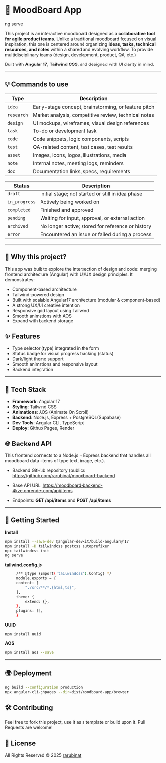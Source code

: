# 🎨 MoodBoard App
ng serve


This project is an interactive moodboard designed as a **collaborative tool for agile product teams**. Unlike a traditional moodboard focused on visual inspiration, this one is centered around organizing **ideas, tasks, technical resources, and notes** within a shared and evolving workflow. To provide multidisciplinary teams (design, development, product, QA, etc.)

Built with **Angular 17**, **Tailwind CSS**, and designed with UI clarity in mind.

---

## 💡 Commands to use

| Type        | Description                                           |
|-------------|-------------------------------------------------------|
| `idea`      | Early-stage concept, brainstorming, or feature pitch |
| `research`  | Market analysis, competitive review, technical notes |
| `design`    | UI mockups, wireframes, visual design references     |
| `task`      | To-do or development task                            |
| `code`      | Code snippets, logic components, scripts             |
| `test`      | QA-related content, test cases, test results         |
| `asset`     | Images, icons, logos, illustrations, media           |
| `note`      | Internal notes, meeting logs, reminders              |
| `doc`       | Documentation links, specs, requirements             |


| Status         | Description                                           |
|----------------|-------------------------------------------------------|
| `draft`        | Initial stage; not started or still in idea phase     |
| `in_progress`  | Actively being worked on                              |
| `completed`    | Finished and approved                                 |
| `pending`      | Waiting for input, approval, or external action       |
| `archived`     | No longer active; stored for reference or history     |
| `error`        | Encountered an issue or failed during a process       |


---

## 📌 Why this project?
This app was built to explore the intersection of design and code: merging frontend architecture (Angular) with UI/UX design principles. It demonstrates:

- Component-based architecture
- Tailwind-powered design
- Built with scalable Angular17 architecture (modular & component-based)
- A strong UX/UI creative intention
- Responsive grid layout using Tailwind
- Smooth animations with AOS
- Expand with backend storage

## ✨ Features

- Type selector (type) integrated in the form
- Status badge for visual progress tracking (status)
- Dark/light theme support
- Smooth animations and responsive layout
- Backend integration

---

## 📁 Tech Stack

- **Framework**: Angular 17
- **Styling**: Tailwind CSS
- **Animations**: AOS (Animate On Scroll)
- **Backend**: Node.js, Express + PostgreSQL(Supabase)
- **Dev Tools**: Angular CLI, TypeScript
- **Deploy**: Github Pages, Render

## 🌐 Backend API

This frontend connects to a Node.js + Express backend that handles all moodboard data (items of type text, image, etc.).

- Backend GitHub repository (public): https://github.com/rarubinat/moodboard-backend

- Base API URL: https://moodboard-backend-4kze.onrender.com/api/items

- Endpoints: **GET /api/items** and **POST /api/items**

---

## 🚀 Getting Started

**Install**
   ```bash
   npm install --save-dev @angular-devkit/build-angular@^17
   npm install -D tailwindcss postcss autoprefixer
   npx tailwindcss init
   ng serve 
   ```

**tailwind.config.js**
   ```bash
        /** @type {import('tailwindcss').Config} */
        module.exports = {
        content: [
            "./src/**/*.{html,ts}",
        ],
        theme: {
            extend: {},
        },
        plugins: [],
        }
   ```

   **UUID**
   ```bash
   npm install uuid
   ```

   **AOS**

   ```bash
   npm install aos --save
   ```
---

## 🌍 Deployment
   
   ```bash
   ng build --configuration production
   npx angular-cli-ghpages --dir=dist/moodboard-app/browser
   ```



## 🛠️ Contributing
Feel free to fork this project, use it as a template or build upon it. Pull Requests are welcome!

## 📄 License
All Rights Reserved © 2025 [rarubinat](https://github.com/rarubinat)
